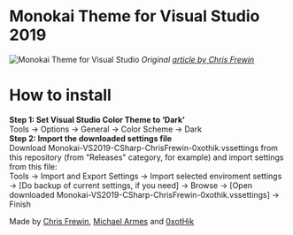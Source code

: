 # Monokai Theme for Visual Studio 2019
![Monokai Theme for Visual Studio](https://miro.medium.com/max/1336/1*SVgq8B1Qy-QB6Nc1aNqI8A.png)
*Original [article by Chris Frewin](https://medium.com/@frewin.christopher/how-to-add-awesome-monokai-colors-for-beautiful-c-development-in-visual-studio-2017-a403a2200c25 "made by Chris Frewin")*
# How to install
**Step 1: Set Visual Studio Color Theme to ‘Dark’**<br/>
Tools → Options → General → Color Scheme → Dark<br/>
**Step 2: Import the downloaded settings file**<br/>
Download Monokai-VS2019-CSharp-ChrisFrewin-0xothik.vssettings from this repository (from "Releases" category, for example) and import settings from this file:<br/>
Tools → Import and Export Settings → Import selected enviroment settings → [Do backup of current settings, if you need] → Browse → [Open downloaded Monokai-VS2019-CSharp-ChrisFrewin-0xothik.vssettings] → Finish

Made by [Chris Frewin](https://medium.com/@frewin.christopher), [Michael Armes](https://github.com/hey-mikey) and [0xotHik](https://github.com/0xotHik)

